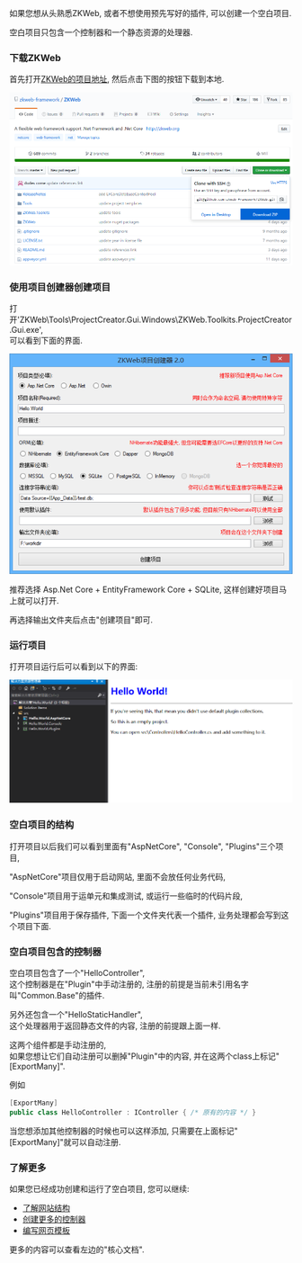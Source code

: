 如果您想从头熟悉ZKWeb, 或者不想使用预先写好的插件, 可以创建一个空白项目.<br/>

空白项目只包含一个控制器和一个静态资源的处理器.

### 下载ZKWeb

首先打开[ZKWeb的项目地址](https://github.com/zkweb-framework/zkweb), 然后点击下图的按钮下载到本地.

![下载ZKWeb](../images/core/create_project_empty_1.png)

### 使用项目创建器创建项目

打开'ZKWeb\Tools\ProjectCreator.Gui.Windows\ZKWeb.Toolkits.ProjectCreator.Gui.exe',<br/>
可以看到下面的界面.

![项目创建器](../images/core/create_project_empty_2.png)

推荐选择 Asp.Net Core + EntityFramework Core + SQLite, 这样创建好项目马上就可以打开.

再选择输出文件夹后点击"创建项目"即可.

### 运行项目

打开项目运行后可以看到以下的界面:

![运行项目](../images/core/create_project_empty_3.png)

### 空白项目的结构

打开项目以后我们可以看到里面有"AspNetCore", "Console", "Plugins"三个项目,

"AspNetCore"项目仅用于启动网站, 里面不会放任何业务代码,

"Console"项目用于运单元和集成测试, 或运行一些临时的代码片段,

"Plugins"项目用于保存插件, 下面一个文件夹代表一个插件, 业务处理都会写到这个项目下面.

### 空白项目包含的控制器

空白项目包含了一个"HelloController",<br/>
这个控制器是在"Plugin"中手动注册的, 注册的前提是当前未引用名字叫"Common.Base"的插件.

另外还包含一个"HelloStaticHandler",<br/>
这个处理器用于返回静态文件的内容, 注册的前提跟上面一样.

这两个组件都是手动注册的,<br/>
如果您想让它们自动注册可以删掉"Plugin"中的内容, 并在这两个class上标记"[ExportMany]".

例如

``` csharp
[ExportMany]
public class HelloController : IController { /* 原有的内容 */ }
```

当您想添加其他控制器的时候也可以这样添加, 只需要在上面标记"[ExportMany]"就可以自动注册.

### 了解更多

如果您已经成功创建和运行了空白项目, 您可以继续:

- [了解网站结构](website_struct/index.html)
- [创建更多的控制器](controller/index.html)
- [编写网页模板](template_engine/index.html)

更多的内容可以查看左边的"核心文档".
